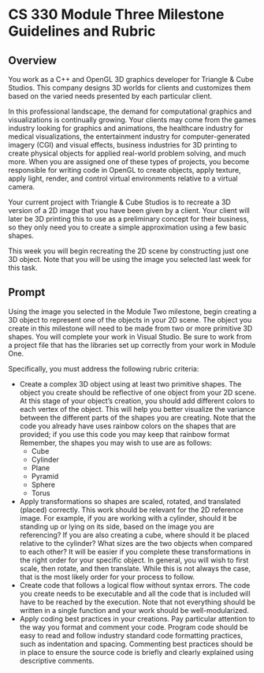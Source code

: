# CS 330 Module Three Milestone Guidelines and Rubric
## Overview
You work as a C++ and OpenGL 3D graphics developer for Triangle & Cube Studios. This company designs 3D worlds for clients and customizes them based on the varied needs presented by each particular client.  
  
In this professional landscape, the demand for computational graphics and visualizations is continually growing. Your clients may come from the games industry looking for graphics and animations, the healthcare industry for medical visualizations, the entertainment industry for computer-generated imagery (CGI) and visual effects, business industries for 3D printing to create physical objects for applied real-world problem solving, and much more. When you are assigned one of these types of projects, you become responsible for writing code in OpenGL to create objects, apply texture, apply light, render, and control virtual environments relative to a virtual camera.  
  
Your current project with Triangle & Cube Studios is to recreate a 3D version of a 2D image that you have been given by a client. Your client will later be 3D printing this to use as a preliminary concept for their business, so they only need you to create a simple approximation using a few basic shapes.  
  
This week you will begin recreating the 2D scene by constructing just one 3D object. Note that you will be using the image you selected last week for this task.  
  
## Prompt
Using the image you selected in the Module Two milestone, begin creating a 3D object to represent one of the objects in your 2D scene. The object you create in this milestone will need to be made from two or more primitive 3D shapes. You will complete your work in Visual Studio. Be sure to work from a project file that has the libraries set up correctly from your work in Module One.  
  
Specifically, you must address the following rubric criteria:  
  
- Create a complex 3D object using at least two primitive shapes. The object you create should be reflective of one object from your 2D scene. At this stage of your object’s creation, you should add different colors to each vertex of the object. This will help you better visualize the variance between the different parts of the shapes you are creating. Note that the code you already have uses rainbow colors on the shapes that are provided; if you use this code you may keep that rainbow format Remember, the shapes you may wish to use are as follows:
  - Cube
  - Cylinder
  - Plane
  - Pyramid
  - Sphere
  - Torus
- Apply transformations so shapes are scaled, rotated, and translated (placed) correctly. This work should be relevant for the 2D reference image. For example, if you are working with a cylinder, should it be standing up or lying on its side, based on the image you are referencing? If you are also creating a cube, where should it be placed relative to the cylinder? What sizes are the two objects when compared to each other? It will be easier if you complete these transformations in the right order for your specific object. In general, you will wish to first scale, then rotate, and then translate. While this is not always the case, that is the most likely order for your process to follow.
- Create code that follows a logical flow without syntax errors. The code you create needs to be executable and all the code that is included will have to be reached by the execution. Note that not everything should be written in a single function and your work should be well-modularized.
- Apply coding best practices in your creations. Pay particular attention to the way you format and comment your code. Program code should be easy to read and follow industry standard code formatting practices, such as indentation and spacing. Commenting best practices should be in place to ensure the source code is briefly and clearly explained using descriptive comments.